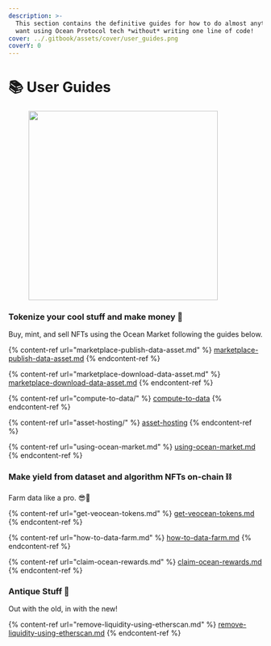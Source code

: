```yaml
---
description: >-
  This section contains the definitive guides for how to do almost anything you
  want using Ocean Protocol tech *without* writing one line of code!
cover: ../.gitbook/assets/cover/user_guides.png
coverY: 0
---
```


# 📚 User Guides

<figure><img src="../.gitbook/assets/follow-instructions.gif" alt="" width="375"><figcaption></figcaption></figure>

### Tokenize your cool stuff and make money 🤑

Buy, mint, and sell NFTs using the Ocean Market following the guides below.

{% content-ref url="marketplace-publish-data-asset.md" %}
[marketplace-publish-data-asset.md](marketplace-publish-data-asset.md)
{% endcontent-ref %}

{% content-ref url="marketplace-download-data-asset.md" %}
[marketplace-download-data-asset.md](marketplace-download-data-asset.md)
{% endcontent-ref %}

{% content-ref url="compute-to-data/" %}
[compute-to-data](compute-to-data/)
{% endcontent-ref %}

{% content-ref url="asset-hosting/" %}
[asset-hosting](asset-hosting/)
{% endcontent-ref %}

{% content-ref url="using-ocean-market.md" %}
[using-ocean-market.md](using-ocean-market.md)
{% endcontent-ref %}

### Make yield from dataset and algorithm NFTs on-chain ⛓️

Farm data like a pro. 😎🥕

{% content-ref url="get-veocean-tokens.md" %}
[get-veocean-tokens.md](get-veocean-tokens.md)
{% endcontent-ref %}

{% content-ref url="how-to-data-farm.md" %}
[how-to-data-farm.md](how-to-data-farm.md)
{% endcontent-ref %}

{% content-ref url="claim-ocean-rewards.md" %}
[claim-ocean-rewards.md](claim-ocean-rewards.md)
{% endcontent-ref %}

### Antique Stuff 🏺

Out with the old, in with the new!

{% content-ref url="remove-liquidity-using-etherscan.md" %}
[remove-liquidity-using-etherscan.md](remove-liquidity-using-etherscan.md)
{% endcontent-ref %}
